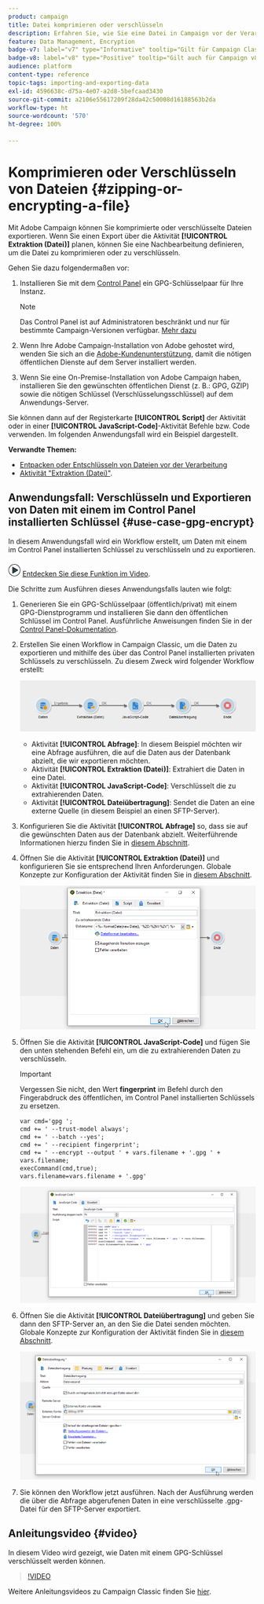 ```yaml
---
product: campaign
title: Datei komprimieren oder verschlüsseln
description: Erfahren Sie, wie Sie eine Datei in Campaign vor der Verarbeitung komprimieren oder verschlüsseln
feature: Data Management, Encryption
badge-v7: label="v7" type="Informative" tooltip="Gilt für Campaign Classic v7"
badge-v8: label="v8" type="Positive" tooltip="Gilt auch für Campaign v8"
audience: platform
content-type: reference
topic-tags: importing-and-exporting-data
exl-id: 4596638c-d75a-4e07-a2d8-5befcaad3430
source-git-commit: a2106e55617209f28da42c50008d16188563b2da
workflow-type: ht
source-wordcount: '570'
ht-degree: 100%

---
```


# Komprimieren oder Verschlüsseln von Dateien {#zipping-or-encrypting-a-file}



Mit Adobe Campaign können Sie komprimierte oder verschlüsselte Dateien exportieren. Wenn Sie einen Export über die Aktivität **[!UICONTROL Extraktion (Datei)]** planen, können Sie eine Nachbearbeitung definieren, um die Datei zu komprimieren oder zu verschlüsseln.

Gehen Sie dazu folgendermaßen vor:

1. Installieren Sie mit dem [Control Panel](https://experienceleague.adobe.com/docs/control-panel/using/instances-settings/gpg-keys-management.html?lang=de#encrypting-data) ein GPG-Schlüsselpaar für Ihre Instanz.

   >[!NOTE]
   >
   >Das Control Panel ist auf Administratoren beschränkt und nur für bestimmte Campaign-Versionen verfügbar. [Mehr dazu](https://experienceleague.adobe.com/docs/control-panel/using/discover-control-panel/key-features.html?lang=de)
   >

1. Wenn Ihre Adobe Campaign-Installation von Adobe gehostet wird, wenden Sie sich an die [Adobe-Kundenunterstützung](https://helpx.adobe.com/de/enterprise/admin-guide.html/enterprise/using/support-for-experience-cloud.ug.html), damit die nötigen öffentlichen Dienste auf dem Server installiert werden.
1. Wenn Sie eine On-Premise-Installation von Adobe Campaign haben, installieren Sie den gewünschten öffentlichen Dienst (z. B.: GPG, GZIP) sowie die nötigen Schlüssel (Verschlüsselungsschlüssel) auf dem Anwendungs-Server.

Sie können dann auf der Registerkarte **[!UICONTROL Script]** der Aktivität oder in einer **[!UICONTROL JavaScript-Code]**-Aktivität Befehle bzw. Code verwenden. Im folgenden Anwendungsfall wird ein Beispiel dargestellt.

**Verwandte Themen:**

* [Entpacken oder Entschlüsseln von Dateien vor der Verarbeitung](../../platform/using/unzip-decrypt.md)
* [Aktivität &quot;Extraktion (Datei)&quot;](../../workflow/using/extraction--file-.md).

## Anwendungsfall: Verschlüsseln und Exportieren von Daten mit einem im Control Panel installierten Schlüssel {#use-case-gpg-encrypt}

In diesem Anwendungsfall wird ein Workflow erstellt, um Daten mit einem im Control Panel installierten Schlüssel zu verschlüsseln und zu exportieren.

![](assets/do-not-localize/how-to-video.png) [Entdecken Sie diese Funktion im Video](#video).

Die Schritte zum Ausführen dieses Anwendungsfalls lauten wie folgt:

1. Generieren Sie ein GPG-Schlüsselpaar (öffentlich/privat) mit einem GPG-Dienstprogramm und installieren Sie dann den öffentlichen Schlüssel im Control Panel. Ausführliche Anweisungen finden Sie in der [Control Panel-Dokumentation](https://experienceleague.adobe.com/docs/control-panel/using/instances-settings/gpg-keys-management.html?lang=de#encrypting-data).

1. Erstellen Sie einen Workflow in Campaign Classic, um die Daten zu exportieren und mithilfe des über das Control Panel installierten privaten Schlüssels zu verschlüsseln. Zu diesem Zweck wird folgender Workflow erstellt:

   ![](assets/gpg-workflow-encrypt.png)

   * Aktivität **[!UICONTROL Abfrage]**: In diesem Beispiel möchten wir eine Abfrage ausführen, die auf die Daten aus der Datenbank abzielt, die wir exportieren möchten.
   * Aktivität **[!UICONTROL Extraktion (Datei)]**: Extrahiert die Daten in eine Datei.
   * Aktivität **[!UICONTROL JavaScript-Code]**: Verschlüsselt die zu extrahierenden Daten.
   * Aktivität **[!UICONTROL Dateiübertragung]**: Sendet die Daten an eine externe Quelle (in diesem Beispiel an einen SFTP-Server).

1. Konfigurieren Sie die Aktivität **[!UICONTROL Abfrage]** so, dass sie auf die gewünschten Daten aus der Datenbank abzielt. Weiterführende Informationen hierzu finden Sie in [diesem Abschnitt](../../workflow/using/query.md).

1. Öffnen Sie die Aktivität **[!UICONTROL Extraktion (Datei)]** und konfigurieren Sie sie entsprechend Ihren Anforderungen. Globale Konzepte zur Konfiguration der Aktivität finden Sie in [diesem Abschnitt](../../workflow/using/extraction--file-.md).

   ![](assets/gpg-data-extraction.png)

1. Öffnen Sie die Aktivität **[!UICONTROL JavaScript-Code]** und fügen Sie den unten stehenden Befehl ein, um die zu extrahierenden Daten zu verschlüsseln.

   >[!IMPORTANT]
   >
   >Vergessen Sie nicht, den Wert **fingerprint** im Befehl durch den Fingerabdruck des öffentlichen, im Control Panel installierten Schlüssels zu ersetzen.

   ```
   var cmd='gpg ';
   cmd += ' --trust-model always';
   cmd += ' --batch --yes';
   cmd += ' --recipient fingerprint';
   cmd += ' --encrypt --output ' + vars.filename + '.gpg ' + vars.filename;
   execCommand(cmd,true);
   vars.filename=vars.filename + '.gpg'
   ```

   ![](assets/gpg-script.png)

1. Öffnen Sie die Aktivität **[!UICONTROL Dateiübertragung]** und geben Sie dann den SFTP-Server an, an den Sie die Datei senden möchten. Globale Konzepte zur Konfiguration der Aktivität finden Sie in [diesem Abschnitt](../../workflow/using/file-transfer.md).

   ![](assets/gpg-file-transfer.png)

1. Sie können den Workflow jetzt ausführen. Nach der Ausführung werden die über die Abfrage abgerufenen Daten in eine verschlüsselte .gpg-Datei für den SFTP-Server exportiert.

## Anleitungsvideo {#video}

In diesem Video wird gezeigt, wie Daten mit einem GPG-Schlüssel verschlüsselt werden können.

>[!VIDEO](https://video.tv.adobe.com/v/36399?quality=12)

Weitere Anleitungsvideos zu Campaign Classic finden Sie [hier](https://experienceleague.adobe.com/docs/campaign-classic-learn/tutorials/overview.html?lang=de).
